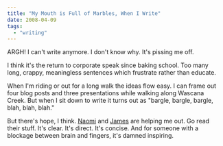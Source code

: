 ```yaml
---
title: "My Mouth is Full of Marbles, When I Write"
date: 2008-04-09
tags:
  - "writing"
---
```


ARGH! I can't write anymore. I don't know why. It's pissing me off.

I think it's the return to corporate speak since baking school. Too many long, crappy, meaningless sentences which frustrate rather than educate.

When I'm riding or out for a long walk the ideas flow easy. I can frame out four blog posts and three presentations while walking along Wascana Creek. But when I sit down to write it turns out as "bargle, bargle, bargle, blah, blah, blah."

But there's hope, I think. [Naomi](http://ittybiz.com/) and [James](http://menwithpens.ca/) are helping me out. Go read their stuff. It's clear. It's direct. It's concise. And for someone with a blockage between brain and fingers, it's damned inspiring.
